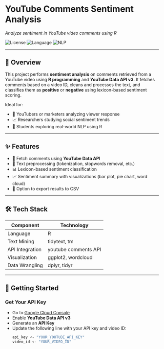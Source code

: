 # YouTube Comments Sentiment Analysis 
_Analyze sentiment in YouTube video comments using R_

![License](https://img.shields.io/badge/license-MIT-green)
![Language](https://img.shields.io/badge/Language-R-blue)
![NLP](https://img.shields.io/badge/Sentiment-Analysis-orange)

---

## 📌 Overview

This project performs **sentiment analysis** on comments retrieved from a YouTube video using **R programming** and **YouTube Data API v3**. It fetches comments based on a video ID, cleans and processes the text, and classifies them as **positive** or **negative** using lexicon-based sentiment scoring.

Ideal for:
- 🎥 YouTubers or marketers analyzing viewer response  
- 📈 Researchers studying social sentiment trends  
- 🧠 Students exploring real-world NLP using R  

---

## ✨ Features

- 🔑 Fetch comments using **YouTube Data API**  
- 🧹 Text preprocessing (tokenization, stopwords removal, etc.)  
- 📊 Lexicon-based sentiment classification  
- 📈 Sentiment summary with visualizations (bar plot, pie chart, word cloud)  
- 📁 Option to export results to CSV

---

## 🛠️ Tech Stack

| Component         | Technology               |
|-------------------|--------------------------|
| Language          | R                        |
| Text Mining       | tidytext, tm  
| API Integration   | youtube comments API  |
| Visualization     | ggplot2, wordcloud  |
| Data Wrangling    | dplyr, tidyr  |

---

## 🚀 Getting Started

### Get Your API Key

- Go to [Google Cloud Console](https://console.cloud.google.com/)
- Enable **YouTube Data API v3**
- Generate an **API Key**
- Update the following line with your API key and video ID:
  ```bash
  api_key <- "YOUR_YOUTUBE_API_KEY"
  video_id <- "YOUR_VIDEO_ID"
  ```



